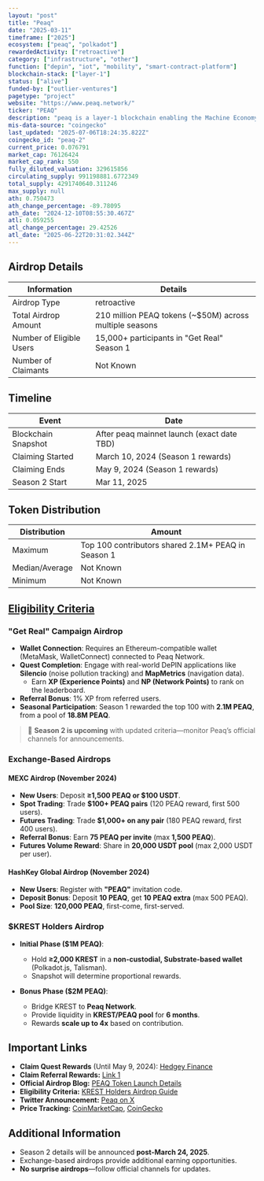 ```yaml
---
layout: "post"
title: "Peaq"
date: "2025-03-11"
timeframe: ["2025"]
ecosystem: ["peaq", "polkadot"]
rewardedActivity: ["retroactive"]
category: ["infrastructure", "other"]
function: ["depin", "iot", "mobility", "smart-contract-platform"]
blockchain-stack: ["layer-1"]
status: ["alive"]
funded-by: ["outlier-ventures"]
pagetype: "project"
website: "https://www.peaq.network/"
ticker: "PEAQ"
description: "peaq is a layer-1 blockchain enabling the Machine Economy, supporting decentralized physical infrastructure networks (DePINs) and real-world Web3 applications."
mis-data-source: "coingecko"
last_updated: "2025-07-06T18:24:35.822Z"
coingecko_id: "peaq-2"
current_price: 0.076791
market_cap: 76126424
market_cap_rank: 550
fully_diluted_valuation: 329615856
circulating_supply: 991198881.6772349
total_supply: 4291740640.311246
max_supply: null
ath: 0.750473
ath_change_percentage: -89.78095
ath_date: "2024-12-10T08:55:30.467Z"
atl: 0.059255
atl_change_percentage: 29.42526
atl_date: "2025-06-22T20:31:02.344Z"
---
```


## Airdrop Details

| Information              | Details                                                 |
| ------------------------ | ------------------------------------------------------- |
| Airdrop Type             | retroactive                                             |
| Total Airdrop Amount     | 210 million PEAQ tokens (~$50M) across multiple seasons |
| Number of Eligible Users | 15,000+ participants in "Get Real" Season 1             |
| Number of Claimants      | Not Known                                               |

## Timeline

| Event               | Date                                       |
| ------------------- | ------------------------------------------ |
| Blockchain Snapshot | After peaq mainnet launch (exact date TBD) |
| Claiming Started    | March 10, 2024 (Season 1 rewards)          |
| Claiming Ends       | May 9, 2024 (Season 1 rewards)             |
| Season 2 Start      | Mar 11, 2025                               |

## Token Distribution

| Distribution   | Amount                                             |
| -------------- | -------------------------------------------------- |
| Maximum        | Top 100 contributors shared 2.1M+ PEAQ in Season 1 |
| Median/Average | Not Known                                          |
| Minimum        | Not Known                                          |

## [Eligibility Criteria](https://www.krest.network/blog/peaq-airdrop-for-krest-holders-how-to-double-your-rewards)

### **"Get Real" Campaign Airdrop**

- **Wallet Connection**: Requires an Ethereum-compatible wallet (MetaMask, WalletConnect) connected to Peaq Network.
- **Quest Completion**: Engage with real-world DePIN applications like **Silencio** (noise pollution tracking) and **MapMetrics** (navigation data).
  - Earn **XP (Experience Points)** and **NP (Network Points)** to rank on the leaderboard.
- **Referral Bonus**: 1% XP from referred users.
- **Seasonal Participation**: Season 1 rewarded the top 100 with **2.1M PEAQ**, from a pool of **18.8M PEAQ**.

> 🔹 **Season 2 is upcoming** with updated criteria—monitor Peaq’s official channels for announcements.

### **Exchange-Based Airdrops**

#### **MEXC Airdrop (November 2024)**

- **New Users**: Deposit **≥1,500 PEAQ or $100 USDT**.
- **Spot Trading**: Trade **$100+ PEAQ pairs** (120 PEAQ reward, first 500 users).
- **Futures Trading**: Trade **$1,000+ on any pair** (180 PEAQ reward, first 400 users).
- **Referral Bonus**: Earn **75 PEAQ per invite** (max **1,500 PEAQ**).
- **Futures Volume Reward**: Share in **20,000 USDT pool** (max 2,000 USDT per user).

#### **HashKey Global Airdrop (November 2024)**

- **New Users**: Register with **"PEAQ"** invitation code.
- **Deposit Bonus**: Deposit **10 PEAQ**, get **10 PEAQ extra** (max 500 PEAQ).
- **Pool Size**: **120,000 PEAQ**, first-come, first-served.

### **$KREST Holders Airdrop**

- **Initial Phase ($1M PEAQ)**:

  - Hold **≥2,000 KREST** in a **non-custodial, Substrate-based wallet** (Polkadot.js, Talisman).
  - Snapshot will determine proportional rewards.

- **Bonus Phase ($2M PEAQ)**:
  - Bridge KREST to **Peaq Network**.
  - Provide liquidity in **KREST/PEAQ pool** for **6 months**.
  - Rewards **scale up to 4x** based on contribution.

## Important Links

- **Claim Quest Rewards** (Until May 9, 2024): [Hedgey Finance](https://app.hedgey.finance/claim/a04cde54-16d7-44f6-a220-b5cc758648fe)
- **Claim Referral Rewards:** [Link 1](https://app.hedgey.finance/claim/13a16567-db7b-4a91-8a4a-939faab8348a)
- **Official Airdrop Blog:** [PEAQ Token Launch Details](https://www.peaq.network/blog/the-peaq-token-launch-all-you-need-to-know)
- **Eligibility Criteria:** [KREST Holders Airdrop Guide](https://www.krest.network/blog/peaq-airdrop-for-krest-holders-how-to-double-your-rewards)
- **Twitter Announcement:** [Peaq on X](https://x.com/peaq/status/1899166100119867867)
- **Price Tracking:** [CoinMarketCap](https://coinmarketcap.com/currencies/peaq), [CoinGecko](https://www.coingecko.com/en/coins/peaq)

## Additional Information

- Season 2 details will be announced **post-March 24, 2025**.
- Exchange-based airdrops provide additional earning opportunities.
- **No surprise airdrops**—follow official channels for updates.